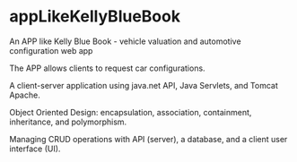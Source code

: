 # appLikeKellyBlueBook
An APP like Kelly Blue Book - vehicle valuation and automotive configuration web app

The APP allows clients to request car configurations.

A client-server application using java.net API, Java Servlets, and Tomcat Apache.

Object Oriented Design: encapsulation, association, containment, inheritance, and polymorphism.

Managing CRUD operations with  API (server), a database, and a client user interface (UI).
